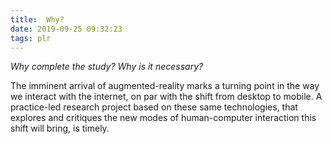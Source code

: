 ```yaml
---
title:  Why?
date: 2019-09-25 09:32:23
tags: plr
---
```


_Why complete the study? Why is it necessary?_

The imminent arrival of augmented-reality marks a turning point in the way we interact with the internet, on par with the shift from desktop to mobile. A practice-led research project based on these same technologies, that explores and critiques the new modes of human-computer interaction this shift will bring, is timely.
